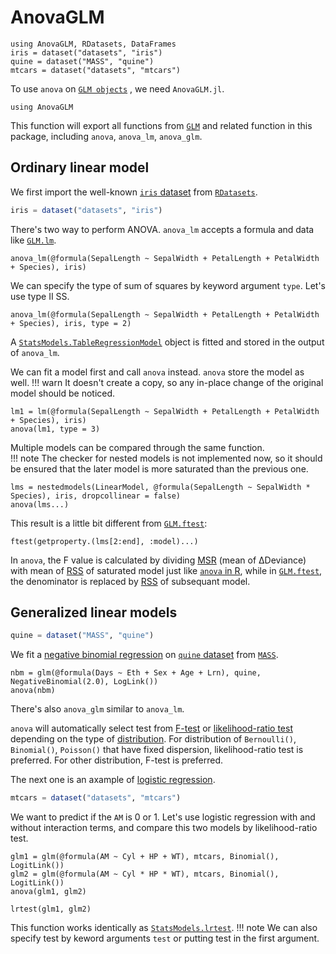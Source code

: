 # AnovaGLM
```@setup glm
using AnovaGLM, RDatasets, DataFrames
iris = dataset("datasets", "iris")
quine = dataset("MASS", "quine")
mtcars = dataset("datasets", "mtcars")
```
To use `anova` on [`GLM objects`](https://juliastats.org/GLM.jl/stable/) , we need `AnovaGLM.jl`.
```@example glm
using AnovaGLM
```
This function will export all functions from [`GLM`](https://juliastats.org/GLM.jl/stable/) and related function in this package, including `anova`, `anova_lm`, `anova_glm`.
## Ordinary linear model
We first import the well-known [`iris` dataset](https://en.wikipedia.org/wiki/Iris_flower_data_set) from [`RDatasets`](https://github.com/JuliaStats/RDatasets.jl).
```julia
iris = dataset("datasets", "iris")
```
There's two way to perform ANOVA. `anova_lm` accepts a formula and data like [`GLM.lm`](https://juliastats.org/GLM.jl/stable/api/#GLM.lm).
```@example glm
anova_lm(@formula(SepalLength ~ SepalWidth + PetalLength + PetalWidth + Species), iris)
```
We can specify the type of sum of squares by keyword argument `type`. Let's use type II SS.
```@example glm
anova_lm(@formula(SepalLength ~ SepalWidth + PetalLength + PetalWidth + Species), iris, type = 2)
```
A [`StatsModels.TableRegressionModel`](https://juliastats.org/StatsModels.jl/stable/api/#StatsModels.TableRegressionModel) object is fitted and stored in the output of `anova_lm`.  

We can fit a model first and call `anova` instead. `anova` store the model as well.
!!! warn
    It doesn't create a copy, so any in-place change of the original model should be noticed. 
```@example glm
lm1 = lm(@formula(SepalLength ~ SepalWidth + PetalLength + PetalWidth + Species), iris)
anova(lm1, type = 3)
```
Multiple models can be compared through the same function.  
!!! note
    The checker for nested models is not implemented now, so it should be ensured that the later model is more saturated than the previous one.  
```@example glm
lms = nestedmodels(LinearModel, @formula(SepalLength ~ SepalWidth * Species), iris, dropcollinear = false)
anova(lms...)
```
This result is a little bit different from [`GLM.ftest`](https://juliastats.org/GLM.jl/stable/api/#GLM.ftest):
```@example glm
ftest(getproperty.(lms[2:end], :model)...)
```
In `anova`, the F value is calculated by dividing [MSR](https://en.wikipedia.org/wiki/Mean_squared_error) (mean of ΔDeviance) with mean of [RSS](https://en.wikipedia.org/wiki/Residual_sum_of_squares) of saturated model just like [`anova` in R](https://www.rdocumentation.org/packages/stats/versions/3.6.2/topics/anova), while in [`GLM.ftest`](https://juliastats.org/GLM.jl/stable/api/#GLM.ftest), the denominator is replaced by [RSS](https://en.wikipedia.org/wiki/Residual_sum_of_squares) of subsequant model.
## Generalized linear models 
```julia
quine = dataset("MASS", "quine")
```
We fit a [negative binomial regression](https://en.wikipedia.org/wiki/Generalized_linear_model) on [`quine` dataset](https://www.rdocumentation.org/packages/MASS/versions/7.3-57/topics/quine) from [`MASS`](https://www.rdocumentation.org/packages/MASS/versions/7.3-57).
```@example glm
nbm = glm(@formula(Days ~ Eth + Sex + Age + Lrn), quine, NegativeBinomial(2.0), LogLink())
anova(nbm)
```
There's also `anova_glm` similar to `anova_lm`.  

`anova` will automatically select test from [F-test](https://en.wikipedia.org/wiki/F-test) or [likelihood-ratio test](https://en.wikipedia.org/wiki/Likelihood-ratio_test) depending on the type of [distribution](https://juliastats.org/GLM.jl/stable/#Fitting-GLM-models). For distribution of `Bernoulli()`, `Binomial()`, `Poisson()` that have fixed dispersion, likelihood-ratio test is preferred. For other distribution, F-test is preferred.  

The next one is an axample of [logistic regression](https://en.wikipedia.org/wiki/Logistic_regression).
```julia
mtcars = dataset("datasets", "mtcars")
```
We want to predict if the `AM` is 0 or 1. Let's use logistic regression with and without interaction terms, and compare this two models by likelihood-ratio test. 
```@example glm
glm1 = glm(@formula(AM ~ Cyl + HP + WT), mtcars, Binomial(), LogitLink())
glm2 = glm(@formula(AM ~ Cyl * HP * WT), mtcars, Binomial(), LogitLink())
anova(glm1, glm2)
```
```@example glm
lrtest(glm1, glm2)
```
This function works identically as [`StatsModels.lrtest`](https://juliastats.org/StatsModels.jl/stable/api/#StatsModels.lrtest).
!!! note
    We can also specify test by keword arguments `test` or putting test in the first argument.